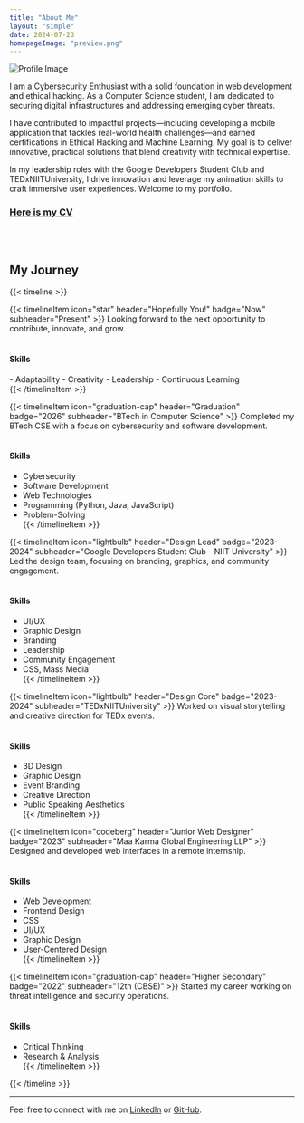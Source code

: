 ```yaml
---
title: "About Me"
layout: "simple"
date: 2024-07-23
homepageImage: "preview.png"
---
```


![Profile Image](profile.png)

  <p class="text-xl leading-relaxed mb-6">
    I am a Cybersecurity Enthusiast with a solid foundation in web development and ethical hacking. As a Computer Science student, I am dedicated to securing digital infrastructures and addressing emerging cyber threats.
  </p>
  <p class="text-xl leading-relaxed mb-6">
    I have contributed to impactful projects—including developing a mobile application that tackles real-world health challenges—and earned certifications in Ethical Hacking and Machine Learning. My goal is to deliver innovative, practical solutions that blend creativity with technical expertise.
  </p>
  <p class="text-xl leading-relaxed">
    In my leadership roles with the Google Developers Student Club and TEDxNIITUniversity, I drive innovation and leverage my animation skills to craft immersive user experiences. Welcome to my portfolio.
  </p>

### [Here is my CV](/cv.pdf)
<br></br>
## My Journey

{{< timeline >}}

{{< timelineItem icon="star" header="Hopefully You!" badge="Now" subheader="Present" >}}
Looking forward to the next opportunity to contribute, innovate, and grow.  
<br><h4>Skills</h4> - Adaptability - Creativity - Leadership - Continuous Learning  
{{< /timelineItem >}}

{{< timelineItem icon="graduation-cap" header="Graduation" badge="2026" subheader="BTech in Computer Science" >}}
Completed my BTech CSE with a focus on cybersecurity and software development.  
<br><h4>Skills</h4>
- Cybersecurity  
- Software Development  
- Web Technologies  
- Programming (Python, Java, JavaScript)  
- Problem-Solving  
{{< /timelineItem >}}

{{< timelineItem icon="lightbulb" header="Design Lead" badge="2023-2024" subheader="Google Developers Student Club - NIIT University" >}}
Led the design team, focusing on branding, graphics, and community engagement.  
<br><h4>Skills</h4>
- UI/UX  
- Graphic Design  
- Branding  
- Leadership  
- Community Engagement  
- CSS, Mass Media  
{{< /timelineItem >}}

{{< timelineItem icon="lightbulb" header="Design Core" badge="2023-2024" subheader="TEDxNIITUniversity" >}}
Worked on visual storytelling and creative direction for TEDx events.  
<br><h4>Skills</h4>
- 3D Design  
- Graphic Design  
- Event Branding  
- Creative Direction  
- Public Speaking Aesthetics  
{{< /timelineItem >}}

{{< timelineItem icon="codeberg" header="Junior Web Designer" badge="2023" subheader="Maa Karma Global Engineering LLP" >}}
Designed and developed web interfaces in a remote internship.  
<br><h4>Skills</h4>
- Web Development  
- Frontend Design  
- CSS  
- UI/UX  
- Graphic Design  
- User-Centered Design  
{{< /timelineItem >}}

{{< timelineItem icon="graduation-cap" header="Higher Secondary" badge="2022" subheader="12th (CBSE)" >}}
Started my career working on threat intelligence and security operations.  
<br><h4>Skills</h4>  
- Critical Thinking  
- Research & Analysis  
{{< /timelineItem >}}

{{< /timeline >}}

---

Feel free to connect with me on [LinkedIn](https://linkedin.com/in/yourprofile) or [GitHub](https://github.com/Cryio).
